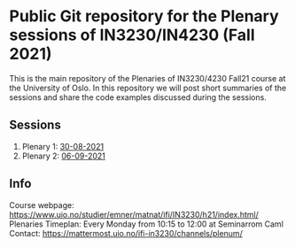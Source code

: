 # Public Git repository for the Plenary sessions of IN3230/IN4230 (Fall 2021) #

This is the main repository of the Plenaries of IN3230/4230 Fall21 course at the
University of Oslo.
In this repository we will post short summaries of the sessions and share the
code examples discussed during the sessions.

## Sessions ##

  1. Plenary 1: [30-08-2021](30-08-2021/)
  2. Plenary 2: [06-09-2021](06-09-2021/)

## Info ##

Course webpage: <https://www.uio.no/studier/emner/matnat/ifi/IN3230/h21/index.html/>  
Plenaries Timeplan: Every Monday from 10:15 to 12:00 at Seminarrom Caml  
Contact: <https://mattermost.uio.no/ifi-in3230/channels/plenum/>
